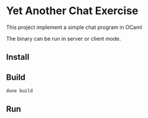 # Yet Another Chat Exercise

This project implement a simple chat program in OCaml

The binary can be run in server or client mode.

## Install

## Build

    dune build

## Run
